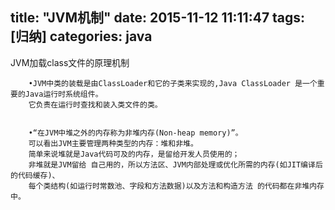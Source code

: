 
title: "JVM机制"
date: 2015-11-12 11:11:47
tags: [归纳]
categories: java
---

JVM加载class文件的原理机制
```
	•JVM中类的装载是由ClassLoader和它的子类来实现的,Java ClassLoader 是一个重要的Java运行时系统组件。
	它负责在运行时查找和装入类文件的类。
```
```

	•“在JVM中堆之外的内存称为非堆内存(Non-heap memory)”。
	可以看出JVM主要管理两种类型的内存：堆和非堆。
	简单来说堆就是Java代码可及的内存，是留给开发人员使用的；
	非堆就是JVM留给 自己用的，所以方法区、JVM内部处理或优化所需的内存(如JIT编译后的代码缓存)、
	每个类结构(如运行时常数池、字段和方法数据)以及方法和构造方法 的代码都在非堆内存中。

```